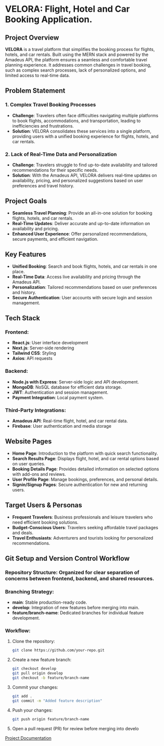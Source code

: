 # VELORA: Flight, Hotel and Car Booking Application.

## Project Overview
**VELORA** is a travel platform that simplifies the booking process for flights, hotels, and car rentals. Built using the MERN stack and powered by the Amadeus API, the platform ensures a seamless and comfortable travel planning experience. It addresses common challenges in travel booking, such as complex search processes, lack of personalized options, and limited access to real-time data.

## Problem Statement

### 1. Complex Travel Booking Processes
- **Challenge**: Travelers often face difficulties navigating multiple platforms to book flights, accommodations, and transportation, leading to inefficiencies and frustrations.
- **Solution**: VELORA consolidates these services into a single platform, providing users with a unified booking experience for flights, hotels, and car rentals.

### 2. Lack of Real-Time Data and Personalization
- **Challenge**: Travelers struggle to find up-to-date availability and tailored recommendations for their specific needs.
- **Solution**: With the Amadeus API, VELORA delivers real-time updates on availability, pricing, and personalized suggestions based on user preferences and travel history.

## Project Goals
- **Seamless Travel Planning**: Provide an all-in-one solution for booking flights, hotels, and car rentals.
- **Real-Time Updates**: Deliver accurate and up-to-date information on availability and pricing.
- **Enhanced User Experience**: Offer personalized recommendations, secure payments, and efficient navigation.

## Key Features
- **Unified Booking**: Search and book flights, hotels, and car rentals in one place.
- **Real-Time Data**: Access live availability and pricing through the Amadeus API.
- **Personalization**: Tailored recommendations based on user preferences and history.
- **Secure Authentication**: User accounts with secure login and session management.

## Tech Stack
### Frontend:
- **React.js**: User interface development
- **Next.js**: Server-side rendering
- **Tailwind CSS**: Styling
- **Axios**: API requests

### Backend:
- **Node.js with Express**: Server-side logic and API development.
- **MongoDB**: NoSQL database for efficient data storage.
- **JWT**: Authentication and session management.
- **Payment Integration**: Local payment system.

### Third-Party Integrations:
- **Amadeus API**: Real-time flight, hotel, and car rental data.
- **Firebase**: User authentication and media storage

## Website Pages
- **Home Page**: Introduction to the platform with quick search functionality.
- **Search Results Page**: Displays flight, hotel, and car rental options based on user queries.
- **Booking Details Page**: Provides detailed information on selected options with add-ons and reviews.
- **User Profile Page**: Manage bookings, preferences, and personal details.
- **Signin/Signup Pages**: Secure authentication for new and returning users.

## Target Users & Personas
- **Frequent Travelers**: Business professionals and leisure travelers who need efficient booking solutions.
- **Budget-Conscious Users**: Travelers seeking affordable travel packages and deals.
- **Travel Enthusiasts**: Adventurers and tourists looking for personalized recommendations.

## Git Setup and Version Control Workflow
### Repository Structure: Organized for clear separation of concerns between frontend, backend, and shared resources.

### Branching Strategy:
- **main**: Stable production-ready code.
- **develop**: Integration of new features before merging into main.
- **feature/branch-name**: Dedicated branches for individual feature development.

### Workflow:
1. Clone the repository:
   ```bash
   git clone https://github.com/your-repo.git
2. Create a new feature branch:
   ```bash
   git checkout develop
   git pull origin develop
   git checkout -b feature/branch-name
3. Commit your changes:
   ```bash
   git add .
   git commit -m "Added feature description"
4. Push your changes:
   ```bash
   git push origin feature/branch-name
5. Open a pull request (PR) for review before merging into develo

[Project Documentation](https://docs.google.com/document/d/11Bc6lEjsZJXoskcCT1UDI_clMQnCOw6yaWWTxSkigEk/edit?usp=sharing)
